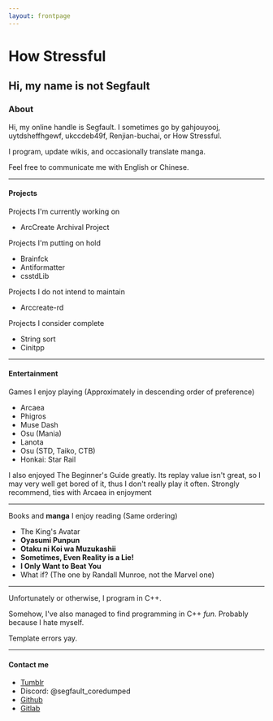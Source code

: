 ```yaml
---
layout: frontpage
---
```


# How Stressful

## Hi, my name is not Segfault

### About

Hi, my online handle is Segfault. I sometimes go by gahjouyooj, uytdsheffhgewf, ukccdeb49f, Renjian-buchai, or How Stressful.

I program, update wikis, and occasionally translate manga.

Feel free to communicate me with English or Chinese.

___

#### Projects

Projects I\'m currently working on

- ArcCreate Archival Project

Projects I\'m putting on hold

- Brainfck
- Antiformatter
- csstdLib

Projects I do not intend to maintain

- Arccreate-rd

Projects I consider complete

- String sort
- Cinitpp

___

#### Entertainment

Games I enjoy playing (Approximately in descending order of preference)

- Arcaea
- Phigros
- Muse Dash
- Osu (Mania)
- Lanota
- Osu (STD, Taiko, CTB)
- Honkai: Star Rail

I also enjoyed The Beginner\'s Guide greatly.
Its replay value isn\'t great, so I may very well get bored of it, thus I don\'t really play it often.
Strongly recommend, ties with Arcaea in enjoyment

___

Books and **manga** I enjoy reading (Same ordering)

- The King\'s Avatar
- **Oyasumi Punpun**
- **Otaku ni Koi wa Muzukashii**
- **Sometimes, Even Reality is a Lie!**
- **I Only Want to Beat You**
- What if? (The one by Randall Munroe, not the Marvel one)

___

Unfortunately or otherwise, I program in C++.

Somehow, I\'ve also managed to find programming in C++ *fun*. Probably because I hate myself.

Template errors yay.

___

#### Contact me

- [Tumblr](https://uytdsheffhgewf.tumblr.com/)
- Discord: @segfault_coredumped
- [Github](https://github.com/renjian-buchai)
- [Gitlab](https://gitlab.com/renjian-buchai)
